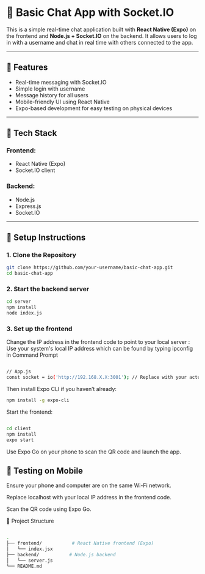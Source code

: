 # 📱 Basic Chat App with Socket.IO

This is a simple real-time chat application built with **React Native (Expo)** on the frontend and **Node.js + Socket.IO** on the backend. It allows users to log in with a username and chat in real time with others connected to the app.

---

## 🚀 Features

- Real-time messaging with Socket.IO
- Simple login with username
- Message history for all users
- Mobile-friendly UI using React Native
- Expo-based development for easy testing on physical devices

---

## 🧱 Tech Stack

### Frontend:
- React Native (Expo)
- Socket.IO client

### Backend:
- Node.js
- Express.js
- Socket.IO

---

## 🔧 Setup Instructions

### 1. Clone the Repository

```bash
git clone https://github.com/your-username/basic-chat-app.git
cd basic-chat-app

```
### 2. Start the backend server

```bash
cd server
npm install
node index.js

```

### 3. Set up the frontend

Change the  IP address in the frontend code to point to your local server : Use your system's local IP address which can be found by typing ipconfig in Command Prompt

```bash

// App.js
const socket = io('http://192.168.X.X:3001'); // Replace with your actual IP
```
Then install Expo CLI if you haven’t already:

```bash
npm install -g expo-cli
```
Start the frontend:

```bash

cd client
npm install
expo start
```
Use Expo Go on your phone to scan the QR code and launch the app.

## 📱 Testing on Mobile
Ensure your phone and computer are on the same Wi-Fi network.

Replace localhost with your local IP address in the frontend code.

Scan the QR code using Expo Go.

📂 Project Structure
```bash

.
├── frontend/           # React Native frontend (Expo)
│   └── index.jsx
├── backend/           # Node.js backend
│   └── server.js
└── README.md
